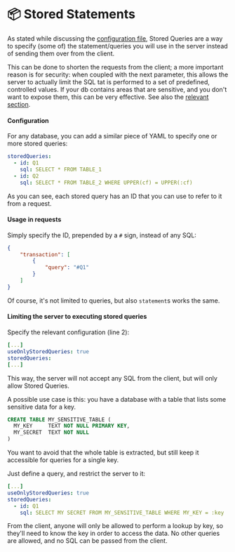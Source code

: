 # 📦 Stored Statements

As stated while discussing the [configuration file](configuration-file.md#storedqueries-lines-26-30-and-useonlystoredqueries-line-25), Stored Queries are a way to specify (some of) the statement/queries you will use in the server instead of sending them over from the client.

This can be done to shorten the requests from the client; a more important reason is for security: when coupled with the next parameter, this allows the server to actually limit the SQL tat is performed to a set of predefined, controlled values. If your db contains areas that are sensitive, and you don't want to expose them, this can be very effective. See also the [relevant section](security.md#stored-queries-to-prevent-sql-injection).

#### Configuration

For any database, you can add a similar piece of YAML to specify one or more stored queries:

```yaml
storedQueries:
  - id: Q1
    sql: SELECT * FROM TABLE_1
  - id: Q2
    sql: SELECT * FROM TABLE_2 WHERE UPPER(cf) = UPPER(:cf)
```

As you can see, each stored query has an ID that you can use to refer to it from a request.

#### Usage in requests

Simply specify the ID, prepended by a `#` sign, instead of any SQL:

```json
{
    "transaction": [
        {
            "query": "#Q1"
        }
    ]
}
```

Of course, it's not limited to queries, but also `statement`s works the same.

#### Limiting the server to executing stored queries

Specify the relevant configuration (line 2):

```yaml
[...]
useOnlyStoredQueries: true
storedQueries:
[...]
```

This way, the server will not accept any SQL from the client, but will only allow Stored Queries.

A possible use case is this: you have a database with a table that lists some sensitive data for a key.

```sql
CREATE TABLE MY_SENSITIVE_TABLE (
  MY_KEY     TEXT NOT NULL PRIMARY KEY,
  MY_SECRET  TEXT NOT NULL
)
```

You want to avoid that the whole table is extracted, but still keep it accessible for queries for a single key.

Just define a query, and restrict the server to it:

```yaml
[...]
useOnlyStoredQueries: true
storedQueries:
  - id: Q1
    sql: SELECT MY SECRET FROM MY_SENSITIVE_TABLE WHERE MY_KEY = :key
```

From the client, anyone will only be allowed to perform a lookup by key, so they'll need to know the key in order to access the data. No other queries are allowed, and no SQL can be passed from the client.
